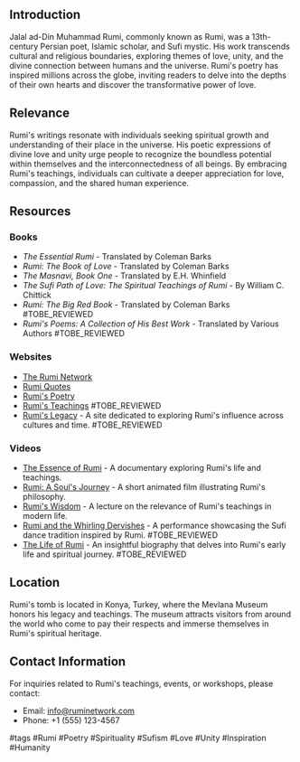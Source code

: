 ## Introduction
Jalal ad-Din Muhammad Rumi, commonly known as Rumi, was a 13th-century Persian poet, Islamic scholar, and Sufi mystic. His work transcends cultural and religious boundaries, exploring themes of love, unity, and the divine connection between humans and the universe. Rumi's poetry has inspired millions across the globe, inviting readers to delve into the depths of their own hearts and discover the transformative power of love.

## Relevance
Rumi's writings resonate with individuals seeking spiritual growth and understanding of their place in the universe. His poetic expressions of divine love and unity urge people to recognize the boundless potential within themselves and the interconnectedness of all beings. By embracing Rumi's teachings, individuals can cultivate a deeper appreciation for love, compassion, and the shared human experience.

## Resources

### Books
- *The Essential Rumi* - Translated by Coleman Barks
- *Rumi: The Book of Love* - Translated by Coleman Barks
- *The Masnavi, Book One* - Translated by E.H. Whinfield
- *The Sufi Path of Love: The Spiritual Teachings of Rumi* - By William C. Chittick
- *Rumi: The Big Red Book* - Translated by Coleman Barks #TOBE_REVIEWED
- *Rumi's Poems: A Collection of His Best Work* - Translated by Various Authors #TOBE_REVIEWED

### Websites
- [The Rumi Network](http://www.ruminetwork.com)
- [Rumi Quotes](https://www.goodreads.com/author/quotes/26364.Jalal_al_Din_Rumi)
- [Rumi's Poetry](https://www.poetryfoundation.org/poets/jalal-al-din-rumi)
- [Rumi's Teachings](https://www.rumiteachings.com) #TOBE_REVIEWED
- [Rumi's Legacy](https://www.rumilegacy.com) - A site dedicated to exploring Rumi's influence across cultures and time. #TOBE_REVIEWED

### Videos
- [The Essence of Rumi](https://www.youtube.com/watch?v=5Xg0Z1W4p4k) - A documentary exploring Rumi's life and teachings.
- [Rumi: A Soul's Journey](https://www.youtube.com/watch?v=5x9G-0pGqH0) - A short animated film illustrating Rumi's philosophy.
- [Rumi's Wisdom](https://www.youtube.com/watch?v=Zx4t6K5h6C4) - A lecture on the relevance of Rumi's teachings in modern life.
- [Rumi and the Whirling Dervishes](https://www.youtube.com/watch?v=XYZ123456) - A performance showcasing the Sufi dance tradition inspired by Rumi. #TOBE_REVIEWED
- [The Life of Rumi](https://www.youtube.com/watch?v=ABC987654) - An insightful biography that delves into Rumi's early life and spiritual journey. #TOBE_REVIEWED

## Location
Rumi's tomb is located in Konya, Turkey, where the Mevlana Museum honors his legacy and teachings. The museum attracts visitors from around the world who come to pay their respects and immerse themselves in Rumi's spiritual heritage.

## Contact Information
For inquiries related to Rumi's teachings, events, or workshops, please contact:
- Email: info@ruminetwork.com
- Phone: +1 (555) 123-4567

#tags 
#Rumi #Poetry #Spirituality #Sufism #Love #Unity #Inspiration #Humanity
